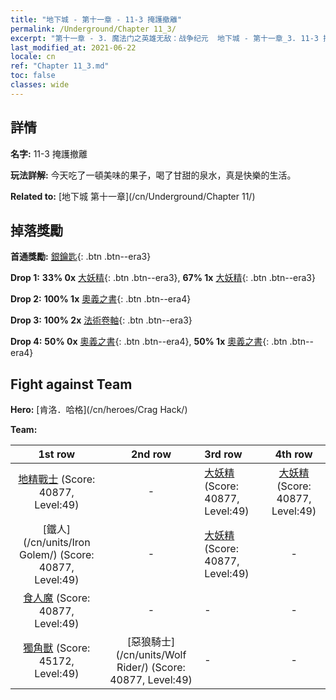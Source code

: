 ```yaml
---
title: "地下城 - 第十一章 - 11-3 掩護撤離"
permalink: /Underground/Chapter 11_3/
excerpt: "第十一章 - 3. 魔法门之英雄无敌：战争纪元  地下城 - 第十一章_3. 11-3 掩護撤離"
last_modified_at: 2021-06-22
locale: cn
ref: "Chapter 11_3.md"
toc: false
classes: wide
---
```


## 詳情

 **名字:** 11-3 掩護撤離

 **玩法詳解:**       今天吃了一頓美味的果子，喝了甘甜的泉水，真是快樂的生活。

 **Related to:** [地下城 第十一章](/cn/Underground/Chapter 11/)

## 掉落獎勵

 **首通獎勵:** [銀鑰匙](/cn/Items/con_693/){: .btn .btn--era3}

 **Drop 1:** **33% 0x** [大妖精](/cn/Items/unt_235/){: .btn .btn--era3}, **67% 1x** [大妖精](/cn/Items/unt_235/){: .btn .btn--era3}

 **Drop 2:** **100% 1x** [奧義之書](/cn/Items/mat_46/){: .btn .btn--era4}

 **Drop 3:** **100% 2x** [法術卷軸](/cn/Items/con_694/){: .btn .btn--era3}

 **Drop 4:** **50% 0x** [奧義之書](/cn/Items/mat_39/){: .btn .btn--era4}, **50% 1x** [奧義之書](/cn/Items/mat_39/){: .btn .btn--era4}


## Fight against Team
 **Hero:** [肯洛．哈格](/cn/heroes/Crag Hack/)

 **Team:**


  | 1st row | 2nd row | 3rd row | 4th row |
  |:----:|:----:|:----|:----:|
  | [地精戰士](/cn/units/Goblin/) (Score: 40877, Level:49)  | - | [大妖精](/cn/units/Gremlin/) (Score: 40877, Level:49)  | [大妖精](/cn/units/Gremlin/) (Score: 40877, Level:49)  |
  | [鐵人](/cn/units/Iron Golem/) (Score: 40877, Level:49)  | - | [大妖精](/cn/units/Gremlin/) (Score: 40877, Level:49)  | - |
  | [食人魔](/cn/units/Ogre/) (Score: 40877, Level:49)  | - | - | - |
  | [獨角獸](/cn/units/Unicorn/) (Score: 45172, Level:49)  | [惡狼騎士](/cn/units/Wolf Rider/) (Score: 40877, Level:49)  | - | - |



